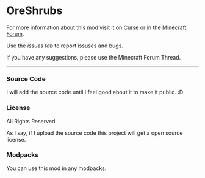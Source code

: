 # OreShrubs

For more information about this mod visit it on [Curse][1] or in the [Minecraft Forum][2].

Use the *issues tab* to report issuses and bugs.

If you have any suggestions, please use the Minecraft Forum Thread.

---

### Source Code

I will add the source code until I feel good about it to make it public. :D


### License 

All Rights Reserved.

As I say, if I upload the source code this project will get a open source license.

### Modpacks

You can use this mod in any modpacks.


[1]: https://mods.curse.com/mc-mods/minecraft/263884-ore-shrubs
[2]: http://www.minecraftforum.net/forums/mapping-and-modding/minecraft-mods/2808558-1-10-2-1-0-0-ore-shrubs
